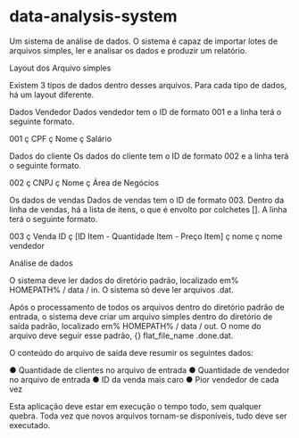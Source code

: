 # data-analysis-system
Um sistema de análise de dados. O sistema é capaz de importar lotes de arquivos simples, ler e analisar os dados e produzir um relatório.



Layout dos Arquivo simples

Existem 3 tipos de dados dentro desses arquivos. Para cada tipo de dados, há um layout diferente.

Dados Vendedor
Dados vendedor tem o ID de formato 001 e a linha terá o seguinte formato.

001 ç CPF ç Nome ç Salário

Dados do cliente
Os dados do cliente tem o ID de formato 002 e a linha terá o seguinte formato.

002 ç CNPJ ç Nome ç Área de Negócios

Os dados de vendas
Dados de vendas tem o ID de formato 003. Dentro da linha de vendas, há a lista de itens, o que é envolto por colchetes []. A linha terá o seguinte formato.

003 ç Venda ID ç [ID Item - Quantidade Item - Preço Item] ç nome ç nome vendedor



Análise de dados

O sistema deve ler dados do diretório padrão, localizado em% HOMEPATH% / data / in.
O sistema só deve ler arquivos .dat.

Após o processamento de todos os arquivos dentro do diretório padrão de entrada, o sistema deve criar um arquivo simples dentro do diretório de saída padrão, localizado em% HOMEPATH% / data / out. O nome do arquivo deve seguir esse padrão, {} flat_file_name .done.dat.

O conteúdo do arquivo de saída deve resumir os seguintes dados:

● Quantidade de clientes no arquivo de entrada
● Quantidade de vendedor no arquivo de entrada
● ID da venda mais caro
● Pior vendedor de cada vez

Esta aplicação deve estar em execução o tempo todo, sem qualquer quebra. Toda vez que novos arquivos tornam-se disponíveis, tudo deve ser executado.


